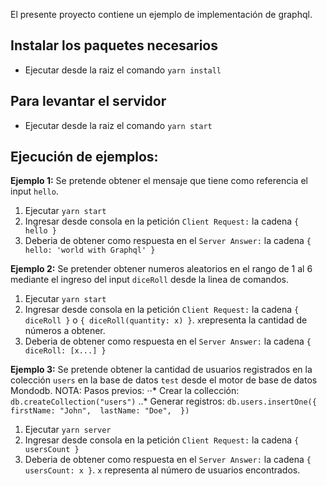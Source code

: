 El presente proyecto contiene un ejemplo de implementación de graphql.

## Instalar los paquetes necesarios
- Ejecutar desde la raiz el comando `yarn install`

## Para levantar el servidor
- Ejecutar desde la raiz el comando `yarn start`

## Ejecución de ejemplos:
**Ejemplo 1:**
Se pretende obtener el mensaje que tiene como referencia el input `hello`.

1. Ejecutar `yarn start`
2. Ingresar desde consola en la petición `Client Request:` la cadena `{ hello }`
3. Deberia de obtener como respuesta en el `Server Answer:` la cadena `{ hello: 'world with Graphql' }`

**Ejemplo 2:**
Se pretender obtener numeros aleatorios en el rango de 1 al 6 mediante el ingreso del input `diceRoll` desde la linea de comandos.

1. Ejecutar `yarn start`
2. Ingresar desde consola en la petición `Client Request:` la cadena `{ diceRoll }` o `{ diceRoll(quantity: x) }`. `x`representa la cantidad de números a obtener.
3. Deberia de obtener como respuesta en el `Server Answer:` la cadena `{ diceRoll: [x...] }`

**Ejemplo 3:**
Se pretende obtener la cantidad de usuarios registrados en la colección `users` en la base de datos `test` desde el motor de base de datos Mondodb.
NOTA: Pasos previos:
⋅⋅* Crear la collección: `db.createCollection("users")`
..* Generar registros:
`db.users.insertOne({ 
    firstName: "John", 
    lastName: "Doe", 
})`

1. Ejecutar `yarn server`
2. Ingresar desde consola en la petición `Client Request:` la cadena `{ usersCount }`
3. Deberia de obtener como respuesta en el `Server Answer:` la cadena `{ usersCount: x }`. `x` representa al número de usuarios encontrados.
